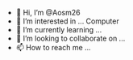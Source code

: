 - 👋 Hi, I’m @Aosm26
- 👀 I’m interested in ... Computer
- 🌱 I’m currently learning ...
- 💞️ I’m looking to collaborate on ...
- 📫 How to reach me ...

<!---
Aosm26/Aosm26 is a ✨ special ✨ repository because its `README.md` (this file) appears on your GitHub profile.
You can click the Preview link to take a look at your changes.
--->
